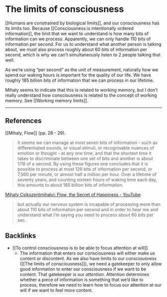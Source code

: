 # The limits of consciousness
[[Humans are constrained by biological limits]], and our consciousness has its limits too. Because [[Consciousness is intentionally ordered information]], the limit that we want to understand is how many bits of information can we process. Apparently, we can only handle 110 bits of information per second. For us to understand what another person is talking about, we must also process roughly about 60 bits of information per second, which is why we can’t simultaneously listen to 2 people talking that well.

As we’re using “per second” as the unit of measurement, naturally how we spend our waking hours is important for the quality of our life. We have roughly 185 billion bits of information that we can process in our lifetime.

Mihaly seems to indicate that this is related to working memory, but I don’t really understand how consciousness is related to the concept of working memory. See [[Working memory limits]].

---
## References
[[Mihaly, Flow]] (pp. 28 - 29).
> It seems we can manage at most seven bits of information - such as differentiated sounds, or visual stimuli, or recognisable nuances of emotion or thought - at any one time, and that the shortest time it takes to discriminate between one set of bits and another is about 1/18 of a second. By using these figures one concludes that it is possible to process at most 126 bits of information per second, or 7,560 per minute, or almost half a million per hour. Over a lifetime of seventy years, and counting sixteen hours of waking time each day, this amounts to about 185 billion bits of information.

[Mihaly Csikszentmihalyi: Flow, the Secret of Happiness - YouTube](https://www.youtube.com/watch?v=fajbN9dKNu8)
> but actually our nervous system is incapable of processing more than about 110 bits of information per second and in order to hear me and understand what I’m saying you need to process about 60 bits per sec.

## Backlinks
* [[To control consciousness is to be able to focus attention at will]]
	* The information that enters our consciousness will either make us content or discontent. As we also have limits to our consciousness ([[The limits of consciousness]]), we need a gatekeeper to only allow good information to enter our consciousness if we want to be content. That gatekeeper is our *attention*. Attention determines whether a piece of information is something that we’d like to process, therefore we need to learn how to focus our attention at our will if we want to feel more content.

<!-- #evergreen #consciousness -->

<!-- {BearID:EB99BD1B-B1CB-4819-B16A-19929EB578D1-805-00000C40BBA8AB7F} -->
